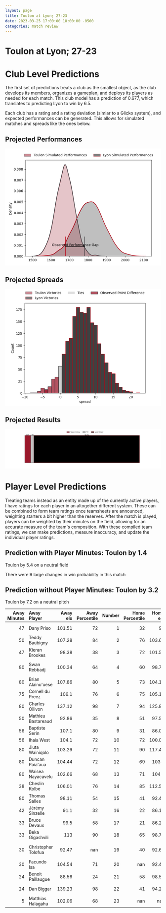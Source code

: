 ```yaml
---  
layout: page  
title: Toulon at Lyon; 27-23  
date: 2023-03-25 17:00:00 18:00:00 -0500  
categories: match review  
---
```

# Toulon at Lyon; 27-23

# Club Level Predictions


The first set of predictions treats a club as the smallest object, as the club develops its members, organizes a gameplan, and deploys its players as needed for each match. This club model has a prediction of 0.677, which translates to predicting Lyon to win by 6.5.

Each club has a rating and a rating deviation (simiar to a Glicko system), and expected performances can be generated. This allows for simulated matches and spreads like the ones below.
## Projected Performances


![Projected Performances](plots/performances_2023-03-25-Lyon-Toulon.png)
## Projected Spreads


![Projected Spreads](plots/spreads_2023-03-25-Lyon-Toulon.png)
## Projected Results


![Projected Results](plots/resultbar_2023-03-25-Lyon-Toulon.png)
# Player Level Predictions


Treating teams instead as an entity made up of the currently active players, I have ratings for each player in an altogether different system. These can be combined to form team ratings once teamsheets are announced, weighting starters a bit higher than the reserves. After the match is played, players can be weighted by their minutes on the field, allowing for an accurate measure of the team's composition. With these compiled team ratings, we can make predictions, measure inaccuracy, and update the individual player ratings.
## Prediction with Player Minutes: Toulon by 1.4


Toulon by 5.4 on a neutral field

There were 9 large changes in win probability in this match
## Prediction without Player Minutes: Toulon by 3.2


Toulon by 7.2 on a neutral pitch



|   Away Minutes | Away Player         |   Away elo |   Away Percentile |   Number |   Home Percentile |   Home elo | Home Player               |   Home Minutes |
|---------------:|:--------------------|-----------:|------------------:|---------:|------------------:|-----------:|:--------------------------|---------------:|
|             47 | Dany Priso          |     101.51 |                72 |        1 |                32 |      91    | Sébastien Taofifenua      |             56 |
|             50 | Teddy Baubigny      |     107.28 |                84 |        2 |                76 |     103.62 | Liam Coltman              |             56 |
|             47 | Kieran Brookes      |      98.38 |                38 |        3 |                72 |     101.55 | Demba Bamba               |             56 |
|             80 | Swan Rebbadj        |     100.34 |                64 |        4 |                60 |      98.77 | Temo Sukayawa Mayanavanua |             16 |
|             80 | Brian Alainu'uese   |     107.86 |                80 |        5 |                73 |     104.18 | Romain Taofifenua         |             80 |
|             75 | Cornell du Preez    |     106.1  |                76 |        6 |                75 |     105.13 | Félix Lambey              |             80 |
|             80 | Charles Ollivon     |     137.12 |                98 |        7 |                94 |     125.85 | Beka Saghinadze           |             66 |
|             50 | Mathieu Bastareaud  |      92.86 |                35 |        8 |                51 |      97.56 | Arno Botha                |             80 |
|             56 | Baptiste Serin      |     107.1  |                80 |        9 |                31 |      86.09 | Baptiste Couilloud        |             59 |
|             56 | Ihaia West          |     104.1  |                72 |       10 |                72 |     100.03 | Léo Berdeu                |             80 |
|             80 | Jiuta Wainiqolo     |     103.29 |                72 |       11 |                90 |     117.47 | Davit Niniashvili         |             80 |
|             80 | Duncan Paia'aua     |     104.44 |                72 |       12 |                69 |     103.1  | Josua Tuisova             |             80 |
|             80 | Waisea Nayacavelu   |     102.66 |                68 |       13 |                71 |     104.2  | Josiah Maraku             |             80 |
|             38 | Cheslin Kolbe       |     106.01 |                76 |       14 |                85 |     112.53 | Ethan Dumortier           |             80 |
|             80 | Thomas Salles       |      98.11 |                54 |       15 |                41 |      92.48 | Toby Arnold               |             39 |
|             42 | Jérémy Sinzelle     |      91.1  |                32 |       16 |                22 |      86.12 | Loann Goujon              |             64 |
|             33 | Bruce Devaux        |      99.5  |                58 |       17 |                21 |      86.24 | Lima Sopoaga              |             41 |
|             33 | Beka Gigashvili     |     113    |                90 |       18 |                65 |      98.73 | Jerome Rey                |             24 |
|             30 | Christopher Tolofua |      92.47 |               nan |       19 |                40 |      92.62 | Francisco Gomez Kodela    |             24 |
|             30 | Facundo Isa         |     104.54 |                71 |       20 |               nan |      92.42 | Yanis Charcosset          |             24 |
|             24 | Benoit Paillaugue   |      88.56 |                24 |       21 |                58 |      98.53 | Jonathan Pelissié         |             21 |
|             24 | Dan Biggar          |     139.23 |                98 |       22 |                41 |      94.24 | Mickael Guillard          |             14 |
|              5 | Matthias Halagahu   |     102.06 |                68 |       23 |               nan |     nan    | nan                       |            nan |

